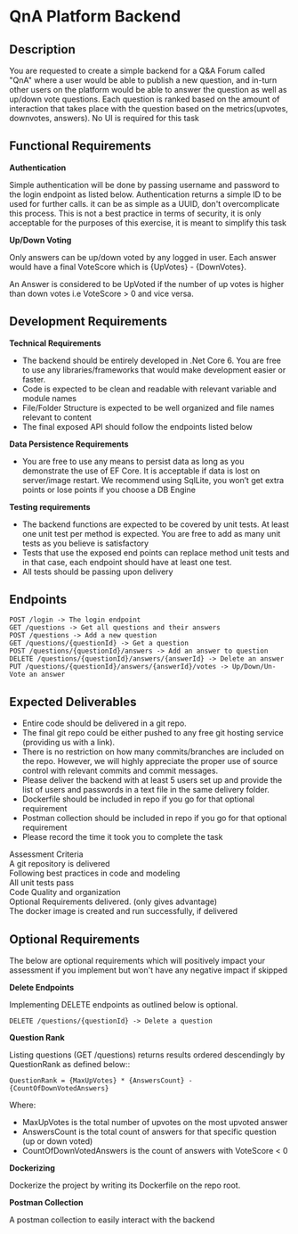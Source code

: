 # QnA Platform Backend

## **Description**

You are requested to create a simple backend for a Q&A Forum called "QnA" where a user would be able to publish a new question, and in-turn other users on the platform would be able to answer the question as well as up/down vote questions. Each question is ranked based on the amount of interaction that takes place with the question based on the metrics(upvotes, downvotes, answers). No UI is required for this task

## Functional Requirements

**Authentication**

Simple authentication will be done by passing username and password to the login endpoint as listed below. Authentication returns a simple ID to be used for further calls. it can be as simple as a UUID, don't overcomplicate this process. This is not a best practice in terms of security, it is only acceptable for the purposes of this exercise, it is meant to simplify this task

**Up/Down Voting**

Only answers can be up/down voted by any logged in user. Each answer would have a final VoteScore which is {UpVotes} - {DownVotes}.

An Answer is considered to be UpVoted if the number of up votes is higher than down votes i.e VoteScore > 0 and vice versa.

## Development Requirements

**Technical Requirements**

-   The backend should be entirely developed in .Net Core 6. You are free to use any libraries/frameworks that would make development easier or faster.
-   Code is expected to be clean and readable with relevant variable and module names
-   File/Folder Structure is expected to be well organized and file names relevant to content
-   The final exposed API should follow the endpoints listed below
  
**Data Persistence Requirements**

-   You are free to use any means to persist data as long as you demonstrate the use of EF Core. It is acceptable if data is lost on server/image restart. We recommend using SqlLite, you won’t get extra points or lose points if you choose a DB Engine 

**Testing requirements**

-   The backend functions are expected to be covered by unit tests. At least one unit test per method is expected. You are free to add as many unit tests as you believe is satisfactory
-   Tests that use the exposed end points can replace method unit tests and in that case, each endpoint should have at least one test.
-   All tests should be passing upon delivery

##   

## Endpoints

```
POST ​/login -> The login endpoint
GET ​/questions -> Get all questions and their answers
POST ​/questions -> Add a new question
GET​ /questions​/{questionId} -> Get a question
POST ​/questions​/{questionId}​/answers -> Add an answer to question
DELETE ​/questions​/{questionId}​/answers​/{answerId} -> Delete an answer
PUT ​/questions​/{questionId}​/answers​/{answerId}​/votes -> Up/Down/Un-Vote an answer
```

## Expected Deliverables

-   Entire code should be delivered in a git repo.
-   The final git repo could be either pushed to any free git hosting service (providing us with a link).
-   There is no restriction on how many commits/branches are included on the repo. However, we will highly appreciate the proper use of source control with relevant commits and commit messages.
-   Please deliver the backend with at least 5 users set up and provide the list of users and passwords in a text file in the same delivery folder.
-   Dockerfile should be included in repo if you go for that optional requirement
-   Postman collection should be included in repo if you go for that optional requirement
-   Please record the time it took you to complete the task

Assessment Criteria  
A git repository is delivered  
Following best practices in code and modeling  
All unit tests pass  
Code Quality and organization  
Optional Requirements delivered. (only gives advantage)  
The docker image is created and run successfully, if delivered  

## Optional Requirements

The below are optional requirements which will positively impact your assessment if you implement but won't have any negative impact if skipped

**Delete Endpoints**

Implementing DELETE endpoints as outlined below is optional.

```
DELETE ​/questions​/{questionId} -> Delete a question 
```

**Question Rank**

Listing questions (GET /questions) returns results ordered descendingly by QuestionRank as defined below::

```
QuestionRank = {MaxUpVotes} * {AnswersCount} - {CountOfDownVotedAnswers}
```

Where:

-   MaxUpVotes is the total number of upvotes on the most upvoted answer
-   AnswersCount is the total count of answers for that specific question (up or down voted)
-   CountOfDownVotedAnswers is the count of answers with VoteScore < 0

**Dockerizing**

Dockerize the project by writing its Dockerfile on the repo root.

**Postman Collection**

A postman collection to easily interact with the backend
